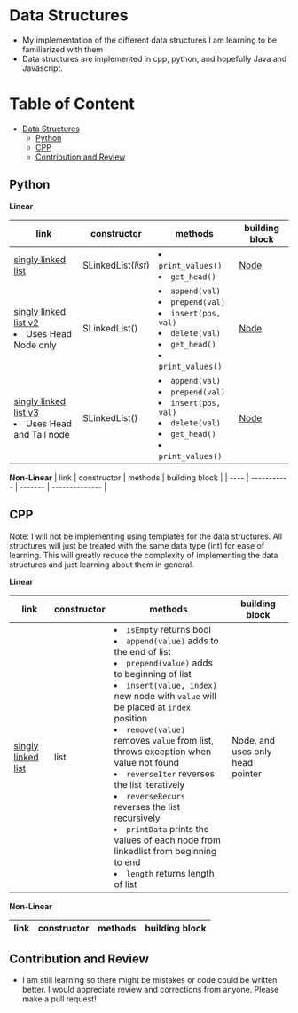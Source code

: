 # Data Structures
- My implementation of the different data structures I am learning to be familiarized with them
- Data structures are implemented in cpp, python, and hopefully Java and Javascript.

<h1>Table of Content</h1>

- [Data Structures](#data-structures)
  - [Python](#python)
  - [CPP](#cpp)
  - [Contribution and Review](#contribution-and-review)

## Python

**Linear**

| link | constructor | methods | building block |
| ---- | ----------- | ------- | -------------- |
| [singly linked list](python/linear/linkedList/SLinkedList.py) | SLinkedList(<em>list</em>) | <li>`print_values()`</li><li>`get_head()`</li> | [Node]() |  
| [singly linked list v2](python/test/testSLinkedList_v2.py) <br><li>Uses Head Node only</li> | SLinkedList() | <li>`append(val)`</li><li>`prepend(val)`</li><li>`insert(pos, val)`</li><li>`delete(val)`</li><li>`get_head()`</li><li>`print_values()`</li> | [Node]() |
| [singly linked list v3](python/linear/linkedList/SLinkedList_v3.py) <br><li>Uses Head and Tail node</li> | SLinkedList() | <li>`append(val)`</li><li>`prepend(val)`</li><li>`insert(pos, val)`</li><li>`delete(val)`</li><li>`get_head()`</li><li>`print_values()`</li> | [Node]() |

**Non-Linear**
| link | constructor | methods | building block |
| ---- | ----------- | ------- | -------------- |


## CPP

Note: I will not be implementing using templates for the data structures. All structures will just be treated with the same data type (int) for ease of learning. This will greatly reduce the complexity of implementing the data structures and just learning about them in general. 

**Linear**

| link | constructor | methods | building block |
| ---- | ----------- | ------- | -------------- |
| [singly linked list](cpp/linear/linkedList/singlyLinkedList.cpp) | list | <li>`isEmpty` returns bool</li> <li>`append(value)` adds to the end of list</li><li>`prepend(value)` adds to beginning of list</li><li>`insert(value, index)` new node with `value` will be placed at `index` position</li><li>`remove(value)` removes `value` from list, throws exception when value not found</li><li>`reverseIter` reverses the list iteratively</li><li>`reverseRecurs` reverses the list recursively</li><li>`printData` prints the values of each node from linkedlist from beginning to end</li><li>`length` returns length of list</li> | Node, and uses only head pointer |

**Non-Linear**

| link | constructor | methods | building block |
| ---- | ----------- | ------- | -------------- |


## Contribution and Review
* I am still learning so there might be mistakes or code could be written better. I would appreciate review and corrections from anyone. Please make a pull request!  